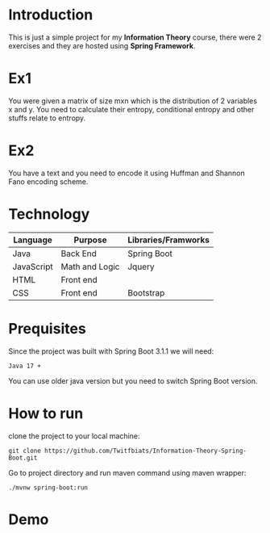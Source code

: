 # Introduction

This is just a simple project for my **Information Theory** course, there were 2 exercises and they are hosted using **Spring Framework**.

# Ex1

You were given a matrix of size mxn which is the distribution of 2 variables x and y. You need to calculate their entropy, conditional entropy and other stuffs relate to entropy.

# Ex2

You have a text and you need to encode it using Huffman and Shannon Fano encoding scheme.

# Technology

|Language                |Purpose                        |Libraries/Framworks                 |
|----------------|-------------------------------|-----------------------------|
|Java            |      Back End     |Spring Boot            
|JavaScript          |Math and Logic            |Jquery
|HTML          |Front end|
|CSS          |Front end|Bootstrap

# Prequisites

Since the project was built with Spring Boot 3.1.1 we will need:

    Java 17 +
You can use older java version but you need to switch Spring Boot version.

# How to run

clone the project to your local machine:

    git clone https://github.com/Twitfbiats/Information-Theory-Spring-Boot.git
Go to project directory and  run maven command using maven wrapper:

    ./mvnw spring-boot:run
    
# Demo
